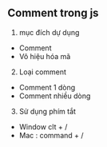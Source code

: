 ## Comment trong js

1. mục đích dự dụng

- Comment
- Vô hiệu hóa mã

2. Loại comment

- Comment 1 dòng
- Comment nhiều dòng

3. Sử dụng phím tắt

- Window clt + /
- Mac : command + /
